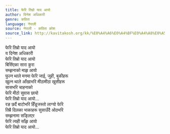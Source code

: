 ```yaml
---
title: फेरि तिम्रो याद आयो
author: दिनेश अधिकारी
genre: कविता
language: नेपाली
source: नेपाली - कविता कोश
source_link: http://kavitakosh.org/kk/%E0%A4%A6%E0%A4%BF%E0%A4%A8%E0%A5%87%E0%A4%B6_%E0%A4%85%E0%A4%A7%E0%A4%BF%E0%A4%95%E0%A4%BE%E0%A4%B0%E0%A5%80
---
```


फेरि तिम्रो याद आयो  
य दिनेश अधिकारी  
फेरि तिम्रो याद आयो  
बिर्सिएका सारा कुरा  
सम्झनाको माझ आयो  
फुल्न थाले मनमा फेरि जाई, जुही, बुकीहरू  
खुल्न थाले आँखाभरि मीठामीठा खुसीहरू  
सासभरि चाहनाको  
फेरि मीठो सुवास छायो  
फेरि तिम्रो याद आयो...  
रङ छर्दै बाटोभरि हिँडूजस्तो लाग्यो फेरि  
तिम्रै दिलका भाकाहरू सुसाउँदै ओठभरि  
सम्झनामा सङ्लिएर  
फेरि त्यही साँझ आयो  
फेरि तिम्रो याद आयो...
